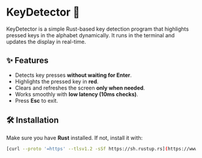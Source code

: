 # KeyDetector 🚀

KeyDetector is a simple Rust-based key detection program that highlights pressed keys in the alphabet dynamically. It runs in the terminal and updates the display in real-time.

## ✨ Features
- Detects key presses **without waiting for Enter**.
- Highlights the pressed key in **red**.
- Clears and refreshes the screen **only when needed**.
- Works smoothly with **low latency (10ms checks)**.
- Press **Esc** to exit.

## 🛠 Installation
Make sure you have **Rust** installed. If not, install it with:

```sh
[curl --proto '=https' --tlsv1.2 -sSf https://sh.rustup.rs](https://www.rust-lang.org/) | sh
